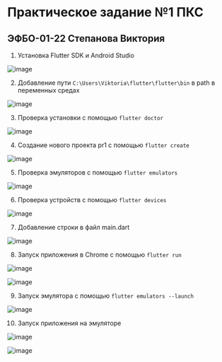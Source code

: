 # Практическое задание №1 ПКС
## ЭФБО-01-22 Степанова Виктория

1. Установка Flutter SDK и Android Studio

![image](https://github.com/user-attachments/assets/39b948fc-553a-479f-8e00-0b889c6962a6)

  
2. Добавление пути `C:\Users\Viktoria\flutter\flutter\bin` в path в переменных средах

![image](https://github.com/user-attachments/assets/ae4287a5-2552-4e80-bdfe-826db1163b4e)

   
3. Проверка установки с помощью `flutter doctor`
   
![image](https://github.com/user-attachments/assets/fac7eaa4-e0ba-4e4a-816b-1d55f6e2ddcc)


4. Создание нового проекта pr1 с помощью `flutter create`

![image](https://github.com/user-attachments/assets/7cb9bc0b-3ac9-41da-82a2-8ba54b34cde4)


5. Проверка эмуляторов с помощью `flutter emulators`
   
![image](https://github.com/user-attachments/assets/5758b5f7-b84a-4ad4-9d9f-53a691217645)


6. Проверка устройств с помощью `flutter devices`
   
![image](https://github.com/user-attachments/assets/a322170a-0b15-4b9e-8f25-d6a3ab17185e)


7. Добавление строки в файл main.dart

![image](https://github.com/user-attachments/assets/3c56d0f0-29af-4cd2-8ac8-121474ff9ddd)


8. Запуск приложения в Chrome с помощью `flutter run`
   
![image](https://github.com/user-attachments/assets/1cfce590-2075-4027-b486-34d941f5af37)

![image](https://github.com/user-attachments/assets/c3584b58-833e-47ce-9d98-3d8afec4e4a4)


9. Запуск эмулятора с помощью `flutter emulators --launch`

![image](https://github.com/user-attachments/assets/71cf64dc-fcf3-4087-a426-97bd8e5ed574)


10. Запуск приложения на эмуляторе

![image](https://github.com/user-attachments/assets/eb82d565-1b52-4719-b079-a9b373e08af4)

![image](https://github.com/user-attachments/assets/58343bc3-61ca-4624-9790-eda5f8e1dae8)



